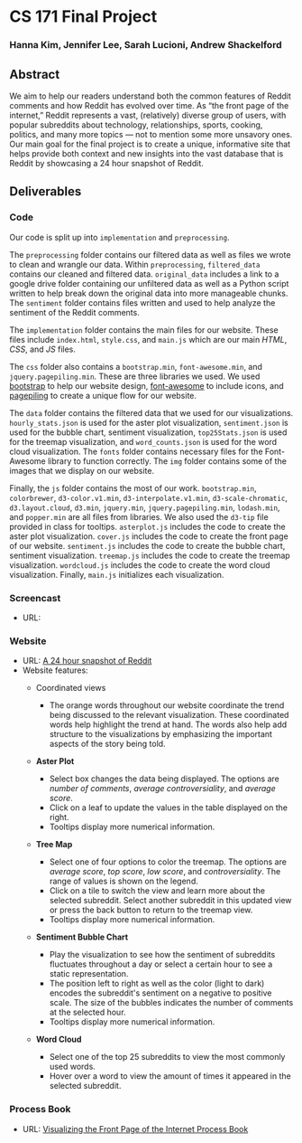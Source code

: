 # CS 171 Final Project

### Hanna Kim,  Jennifer Lee,  Sarah Lucioni,  Andrew Shackelford

## Abstract

We aim to help our readers understand both the common features of Reddit comments and how Reddit has evolved over time. As “the front page of the internet,” Reddit represents a vast, (relatively) diverse group of users, with popular subreddits about technology, relationships, sports, cooking, politics, and many more topics — not to mention some more unsavory ones. Our main goal for the final project is to create a unique, informative site that helps provide both context and new insights into the vast database that is Reddit by showcasing a 24 hour snapshot of Reddit.

## Deliverables

### Code

Our code is split up into `implementation` and `preprocessing`.

The `preprocessing` folder contains our filtered data as well as files we wrote to clean and wrangle our data. Within `preprocessing`, `filtered_data` contains our cleaned and filtered data. `original_data` includes a link to a google drive folder containing our unfiltered data as well as a Python script written to help break down the original data into more manageable chunks. The `sentiment` folder contains files written and used to help analyze the sentiment of the Reddit comments.

The `implementation` folder contains the main files for our website. These files include `index.html`, `style.css`, and `main.js` which are our main *HTML*, *CSS*, and *JS* files.

The `css` folder also contains a `bootstrap.min`, `font-awesome.min`, and `jquery.pagepiling.min`. These are three libraries we used. We used [bootstrap](https://getbootstrap.com) to help our website design, [font-awesome](https://fontawesome.com) to include icons, and [pagepiling](https://alvarotrigo.com/pagePiling/) to create a unique flow for our website.

The `data` folder contains the filtered data that we used for our visualizations. `hourly_stats.json` is used for the aster plot visualization, `sentiment.json` is used for the bubble chart, sentiment visualization, `top25Stats.json` is used for the treemap visualization, and `word_counts.json` is used for the word cloud visualization. The `fonts` folder contains necessary files for the Font-Awesome library to function correctly. The `img` folder contains some of the images that we display on our website.

Finally, the `js` folder contains the most of our work. `bootstrap.min`, `colorbrewer`, `d3-color.v1.min`, `d3-interpolate.v1.min`, `d3-scale-chromatic`, `d3.layout.cloud`, `d3.min`, `jquery.min`, `jquery.pagepiling.min`, `lodash.min`, and `popper.min` are all files from libraries. We also used the `d3-tip` file provided in class for tooltips. `asterplot.js` includes the code to create the aster plot visualization. `cover.js` includes the code to create the front page of our website. `sentiment.js` includes the code to create the bubble chart, sentiment visualization. `treemap.js` includes the code to create the treemap visualization. `wordcloud.js` includes the code to create the word cloud visualization. Finally, `main.js` initializes each visualization.

### Screencast
- URL:

### Website

- URL: [A 24 hour snapshot of Reddit](https://cs-171.herokuapp.com)
- Website features:
  - Coordinated views
    - The orange words throughout our website coordinate the trend being discussed to the relevant visualization. These coordinated words help highlight the trend at hand. The words also help add structure to the visualizations by emphasizing the important aspects of the story being told.  

  - **Aster Plot**
    - Select box changes the data being displayed. The options are *number of comments*, *average controversiality*, and *average score*.
    - Click on a leaf to update the values in the table displayed on the right.
    - Tooltips display more numerical information.

  - **Tree Map**
    - Select one of four options to color the treemap. The options are *average score*, *top score*, *low score*, and *controversiality*. The range of values is shown on the legend.
    - Click on a tile to switch the view and learn more about the selected subreddit. Select another subreddit in this updated view or press the back button to return to the treemap view.
    - Tooltips display more numerical information.

  - **Sentiment Bubble Chart**
    - Play the visualization to see how the sentiment of subreddits fluctuates throughout a day or select a certain hour to see a static representation.
    - The position left to right as well as the color (light to dark) encodes the subreddit's sentiment on a negative to positive scale. The size of the bubbles indicates the number of comments at the selected hour.
    - Tooltips display more numerical information.

  - **Word Cloud**
    - Select one of the top 25 subreddits to view the most commonly used words.
    - Hover over a word to view the amount of times it appeared in the selected subreddit.

### Process Book

- URL: [Visualizing the Front Page of the Internet Process Book](https://docs.google.com/document/d/17VXtrHadIFLPlpGYlRNSiJath0dL3Y4PNc5ZZ_-jYQM/edit?usp=sharing)

